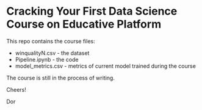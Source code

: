 # Cracking Your First Data Science Course on Educative Platform

This repo contains the course files:
* winqualityN.csv - the dataset
* Pipeline.ipynb - the code
* model_metrics.csv - metrics of current model trained during the course

The course is still in the process of writing.

Cheers!

Dor